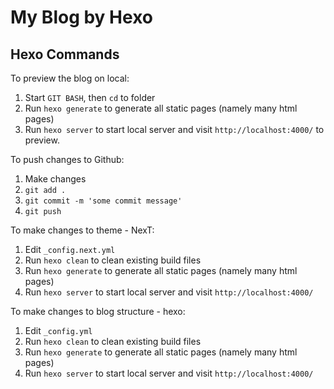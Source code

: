 # My Blog by Hexo
## Hexo Commands
To preview the blog on local:
1. Start `GIT BASH`, then `cd` to folder
2. Run `hexo generate` to generate all static pages (namely many html pages)
3. Run `hexo server` to start local server and visit `http://localhost:4000/` to preview.

To push changes to Github:
1. Make changes
2. `git add .`
3. `git commit -m 'some commit message'`
4. `git push`

To make changes to theme - NexT:
1. Edit `_config.next.yml`
2. Run `hexo clean` to clean existing build files
3. Run `hexo generate` to generate all static pages (namely many html pages)
3. Run `hexo server` to start local server and visit `http://localhost:4000/` 

To make changes to blog structure - hexo:
1. Edit `_config.yml`
2. Run `hexo clean` to clean existing build files
3. Run `hexo generate` to generate all static pages (namely many html pages)
3. Run `hexo server` to start local server and visit `http://localhost:4000/` 